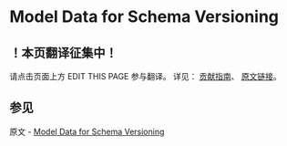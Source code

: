 # Model Data for Schema Versioning

## ！本页翻译征集中！

请点击页面上方 EDIT THIS PAGE 参与翻译。
详见：
[贡献指南]( https://github.com/JinMuInfo/MongoDB-Manual-zh/blob/master/CONTRIBUTING.md )、
[原文链接](  https://docs.mongodb.com/manual/tutorial/model-data-for-schema-versioning/  )。

## 参见

原文 - [Model Data for Schema Versioning]( https://docs.mongodb.com/manual/tutorial/model-data-for-schema-versioning/ )

